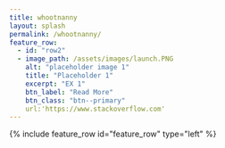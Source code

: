 ```yaml
---
title: whootnanny
layout: splash
permalink: /whootnanny/
feature_row:
  - id: "row2"
  - image_path: /assets/images/launch.PNG
    alt: "placeholder image 1"
    title: "Placeholder 1"
    excerpt: "EX 1"
    btn_label: "Read More"
    btn_class: "btn--primary"
    url:'https://www.stackoverflow.com'
---
```

{% include feature_row id="feature_row" type="left" %}
